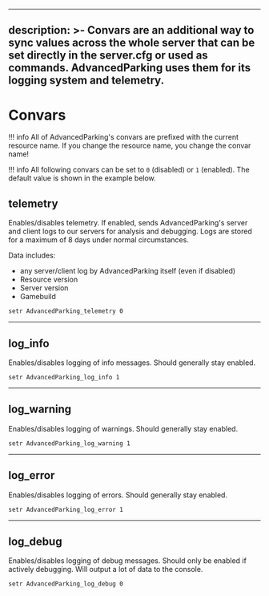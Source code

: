 
---
description: >-
  Convars are an additional way to sync values across the whole server that can
  be set directly in the server.cfg or used as commands. AdvancedParking uses
  them for its logging system and telemetry.
---

# Convars

!!! info
	All of AdvancedParking's convars are prefixed with the current resource name. If you change the 
	resource name, you change the convar name!

!!! info
	All following convars can be set to `0` (disabled) or `1` (enabled). The default value is shown 
	in the example below.

## telemetry

Enables/disables telemetry. If enabled, sends AdvancedParking's server and client logs to our 
servers for analysis and debugging. Logs are stored for a maximum of 8 days under normal 
circumstances.

Data includes:

* any server/client log by AdvancedParking itself (even if disabled)
* Resource version
* Server version
* Gamebuild

```
setr AdvancedParking_telemetry 0
```

***

## log\_info

Enables/disables logging of info messages. Should generally stay enabled.

```
setr AdvancedParking_log_info 1
```

***

## log\_warning

Enables/disables logging of warnings. Should generally stay enabled.

```
setr AdvancedParking_log_warning 1
```

***

## log\_error

Enables/disables logging of errors. Should generally stay enabled.

```
setr AdvancedParking_log_error 1
```

***

## log\_debug

Enables/disables logging of debug messages. Should only be enabled if actively debugging. Will output a lot of data to the console.

```
setr AdvancedParking_log_debug 0
```
